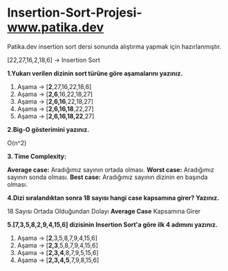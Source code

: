 # Insertion-Sort-Projesi-www.patika.dev
Patika.dev insertion sort dersi sonunda alıştırma yapmak için hazırlanmıştır.

[22,27,16,2,18,6] -> Insertion Sort

**1.Yukarı verilen dizinin sort türüne göre aşamalarını yazınız.**

1. Aşama -> [**2**,27,16,22,18,6]
2. Aşama -> [**2,6**,16,22,18,27]
3. Aşama -> [**2,6,16**,22,18,27]
4. Aşama -> [**2,6,16,18**,22,27]
5. Aşama -> [**2,6,16,18,22**,27]



**2.Big-O gösterimini yazınız.**

O(n^2)



**3. Time Complexity:**

**Average case:** Aradığımız sayının ortada olması.
**Worst case:** Aradığımız sayının sonda olması.
**Best case:** Aradığımız sayının dizinin en başında olması.



**4.Dizi sıralandıktan sonra 18 sayısı hangi case kapsamına girer? Yazınız.**

18 Sayısı Ortada Olduğundan Dolayı **Average Case** Kapsamına Girer



**5.[7,3,5,8,2,9,4,15,6] dizisinin Insertion Sort'a göre ilk 4 adımını yazınız.**

1. Aşama -> [**2**,3,5,8,7,9,4,15,6]
2. Aşama -> [**2,3**,5,8,7,9,4,15,6]
3. Aşama -> [**2,3,4**,8,7,9,5,15,6]
4. Aşama -> [**2,3,4,5**,7,9,8,15,6]

